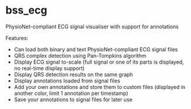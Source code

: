 bss_ecg
=======

PhysioNet-compliant ECG signal visualiser with support for annotations

Features:
-  Can load both binary and text PhysioNet-compliant ECG signal files
-  QRS complex detection using Pan-Tompkins algorithm
-  Display ECG signal to-scale (full signal or one of its parts is displayed, no real-time display support)
-  Display QRS detection results on the same graph
-  Display annotations loaded from signal files
-  Add your own annotations and store them to custom files (displayed in another color, limit 1 annotation per timestamp)
-  Save your annotations to signal files for later use

